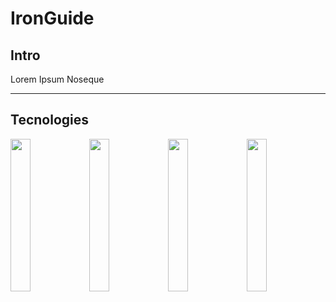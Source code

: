 # IronGuide

## Intro

Lorem Ipsum Noseque

---

## Tecnologies

<img src="https://logo.clearbit.com/reactjs.org" width="25%"><img src="https://reactrouter.com/_brand/react-router-mark-color-inverted.png" width="25%"><img src="https://logo.clearbit.com/tailwindcss.com" width="25%"><img src="https://user-images.githubusercontent.com/8939680/57233882-20344080-6fe5-11e9-9086-d20a955bed59.png" width="25%" >
